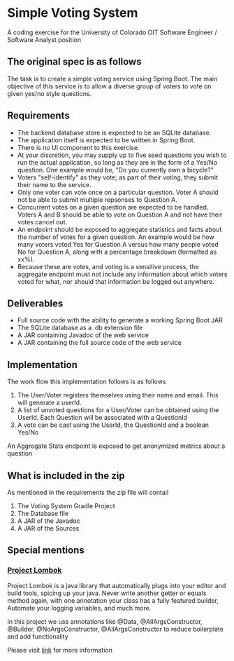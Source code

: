 # Simple Voting System

A coding exercise for the University of Colorado OIT Software Engineer / Software Analyst position

## The original spec is as follows

The task is to create a simple voting service using Spring Boot. The main objective of this service is to allow a diverse group of voters to vote on given yes/no style questions.

## Requirements

- The backend database store is expected to be an SQLite database.
- The application itself is expected to be written in Spring Boot.
- There is no UI component to this exercise.
- At your discretion, you may supply up to five seed questions you wish to run the actual application, so long as they are in the form of a Yes/No question. One example would be, "Do you currently own a bicycle?"
- Voters "self-identify" as they vote; as part of their voting, they submit their name to the service.
- Only one voter can vote once on a particular question. Voter A should not be able to submit multiple repsonses to Question A.
- Concurrent votes on a given question are expected to be handled. Voters A and B should be able to vote on Question A and not have their votes cancel out.
- An endpoint should be exposed to aggregate statistics and facts about the number of votes for a given question. An example would be how many voters voted Yes for Question A versus how many people voted No for Question A, along with a percentage breakdown (formatted as xx%).
- Because these are votes, and voting is a sensitive process, the aggregate endpoint must not include any information about which voters voted for what, nor should that information be logged out anywhere.

## Deliverables

- Full source code with the ability to generate a working Spring Boot JAR
- The SQLite database as a .db extension file
- A JAR containing Javadoc of the web service
- A JAR containing the full source code of the web service

## Implementation

The work flow this implementation follows is as follows

1. The User/Voter registers themselves using their name and email. This will generate a userId.
2. A list of unvoted questions for a User/Voter can be obtained using the UserId. Each Question will be associated with a QuestionId
3. A vote can be cast using the UserId, the QuestionId and a boolean Yes/No

An Aggregate Stats endpoint is exposed to get anonymized metrics about a question

## What is included in the zip

As mentioned in the requirements the zip file will contail

1. The Voting System Gradle Project
2. The Database file
3. A JAR of the Javadoc
4. A JAR of the Sources

## Special mentions

### [Project Lombok](https://projectlombok.org/)

Project Lombok is a java library that automatically plugs into your editor and build tools, spicing up your java.
Never write another getter or equals method again, with one annotation your class has a fully featured builder, Automate your logging variables, and much more.

In this project we use annotations like @Data, @AllArgsConstructor, @Builder, @NoArgsConstructor,
@AllArgsConstructor to reduce boilerplate and add functionality

Please visit [link](https://projectlombok.org/) for more information
